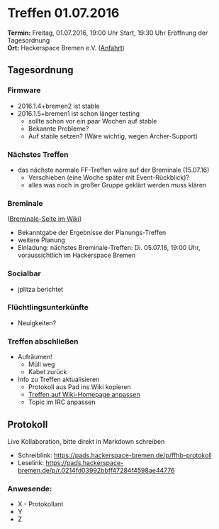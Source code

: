 # Treffen 01.07.2016

**Termin:** Freitag, 01.07.2016, 19:00 Uhr Start, 19:30 Uhr Eröffnung der Tagesordnung  
**Ort:** Hackerspace Bremen e.V. ([Anfahrt](https://www.hackerspace-bremen.de/anfahrt/))
 
## Tagesordnung

### Firmware
* 2016.1.4+bremen2 ist stable
* 2016.1.5+bremen1 ist schon länger testing
  * sollte schon vor ein paar Wochen auf stable
  * Bekannte Probleme?
  * Auf stable setzen? (Wäre wichtig, wegen Archer-Support)

### Nächstes Treffen
* das nächste normale FF-Treffen wäre auf der Breminale (15.07.16)
  * Verschieben (eine Woche später mit Event-Rückblick)?
  * alles was noch in großer Gruppe geklärt werden muss klären

### Breminale
([Breminale-Seite im Wiki](http://wiki.bremen.freifunk.net/Events/Breminale/2016/Alles))
* Bekanntgabe der Ergebnisse der Planungs-Treffen
* weitere Planung
* Einladung: nächstes Breminale-Treffen: Di. 05.07.16, 19:00 Uhr, voraussichtlich im Hackerspace Bremen

### Socialbar

* jplitza berichtet

### Flüchtlingsunterkünfte

* Neuigkeiten?

### Treffen abschließen
* Aufräumen!
  * Müll weg
  * Kabel zurück
* Info zu Treffen aktualisieren
  * Protokoll aus Pad ins Wiki kopieren
  * [Treffen auf Wiki-Homepage anpassen](Home)
  * Topic im IRC anpassen


## Protokoll
Live Kollaboration, bitte direkt in Markdown schreiben
* Schreiblink: https://pads.hackerspace-bremen.de/p/ffhb-protokoll
* Leselink: https://pads.hackerspace-bremen.de/p/r.0214fd03992bbff47284f4598ae44776

### Anwesende:
* X - Protokollant
* Y
* Z